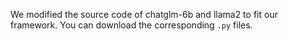 We modified the source code of chatglm-6b and llama2 to fit our framework. You can download the corresponding `.py` files.
